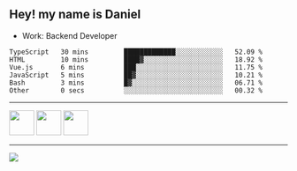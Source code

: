 ## Hey! my name is Daniel

- Work: Backend Developer

<!--START_SECTION:waka-->

```text
TypeScript   30 mins         █████████████░░░░░░░░░░░░   52.09 %
HTML         10 mins         ████▓░░░░░░░░░░░░░░░░░░░░   18.92 %
Vue.js       6 mins          ███░░░░░░░░░░░░░░░░░░░░░░   11.75 %
JavaScript   5 mins          ██▓░░░░░░░░░░░░░░░░░░░░░░   10.21 %
Bash         3 mins          █▓░░░░░░░░░░░░░░░░░░░░░░░   06.71 %
Other        0 secs          ░░░░░░░░░░░░░░░░░░░░░░░░░   00.32 %
```

<!--END_SECTION:waka-->
    

<hr>
<div>
    <img height="45" src="https://img.icons8.com/color/48/000000/nodejs.png"/>
    <img height="45" src="https://www.vectorlogo.zone/logos/golang/golang-ar21.svg">
    <img height="45" src="https://www.vectorlogo.zone/logos/nestjs/nestjs-icon.svg">
</div>
<hr>
<div>
    <a href="https://www.linkedin.com/in/daniel-lucas-bb7b82193/" target="_blank">
        <img src="https://img.shields.io/badge/LinkedIn-0077B5?style=for-the-badge&logo=linkedin&logoColor=white">
    </a>
</div>
